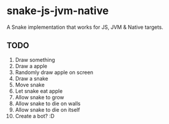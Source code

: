 # snake-js-jvm-native
A Snake implementation that works for JS, JVM &amp; Native targets.


## TODO

1. Draw something
2. Draw a apple
3. Randomly draw apple on screen
4. Draw a snake
5. Move snake
6. Let snake eat apple
7. Allow snake to grow
8. Allow snake to die on walls
9. Allow snake to die on itself
10. Create a bot? :D 
